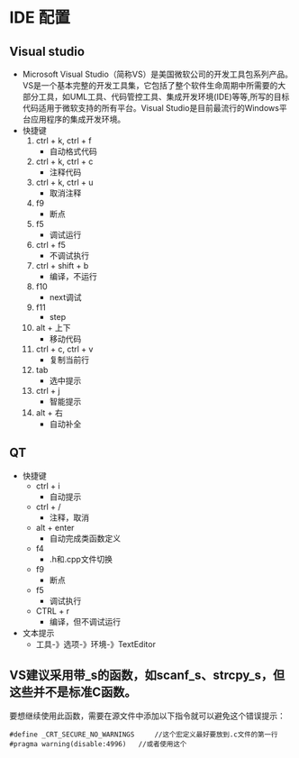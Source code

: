 # IDE 配置
## Visual studio
* Microsoft Visual Studio（简称VS）是美国微软公司的开发工具包系列产品。VS是一个基本完整的开发工具集，它包括了整个软件生命周期中所需要的大部分工具，如UML工具、代码管控工具、集成开发环境(IDE)等等,所写的目标代码适用于微软支持的所有平台。Visual Studio是目前最流行的Windows平台应用程序的集成开发环境。
* 快捷键
    1. ctrl + k, ctrl + f
        * 自动格式代码
    2. ctrl + k, ctrl + c
        * 注释代码
    3. ctrl + k, ctrl + u
        * 取消注释
    4. f9
        * 断点
    5. f5
        * 调试运行
    6. ctrl + f5
        * 不调试执行
    7. ctrl + shift + b
        * 编译，不运行
    8. f10 
        * next调试
    9. f11
        * step
    10. alt + 上下
        * 移动代码
    11. ctrl + c, ctrl + v
        * 复制当前行
    12. tab
        * 选中提示
    13. ctrl + j
        * 智能提示
    14. alt + 右
        * 自动补全

## QT
* 快捷键
    * ctrl + i
        * 自动提示
    * ctrl + /
        * 注释，取消
    * alt + enter
        * 自动完成类函数定义
    * f4
        * .h和.cpp文件切换
    * f9
        * 断点
    * f5
        * 调试执行
    * CTRL + r
        * 编译，但不调试运行
* 文本提示
    * 工具-》选项-》环境-》TextEditor

## VS建议采用带_s的函数，如scanf_s、strcpy_s，但这些并不是标准C函数。
要想继续使用此函数，需要在源文件中添加以下指令就可以避免这个错误提示：
```
#define _CRT_SECURE_NO_WARNINGS     //这个宏定义最好要放到.c文件的第一行
#pragma warning(disable:4996)	//或者使用这个
```